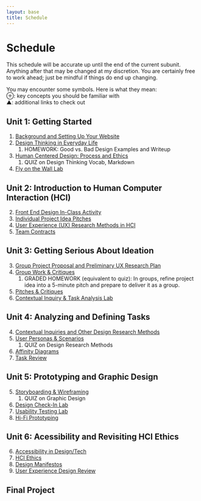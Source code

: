```yaml
---
layout: base
title: Schedule
---
```

# Schedule
This schedule will be accurate up until the end of the current subunit. Anything after that may be changed at my discretion. You are certainly free to work ahead; just be mindful if things do end up changing.

<div class="Legend">
You may encounter some symbols. Here is what they mean: <br>
⊕: key concepts you should be familiar with<br>
▲: additional links to check out
</div>

## Unit 1: Getting Started
  1. [Background and Setting Up Your Website]({{site.baseurl}}/units/01/01/)
  1. [Design Thinking in Everyday Life]({{site.baseurl}}/units/01/02/)
     1. HOMEWORK: Good vs. Bad Design Examples and Writeup
  1. [Human Centered Design: Process and Ethics]({{site.baseurl}}/units/01/03/)
     1. QUIZ on Design Thinking Vocab, Markdown
  1. [Fly on the Wall Lab]({{site.baseurl}}/units/01/04/)

## Unit 2: Introduction to Human Computer Interaction (HCI)
  2. [Front End Design In-Class Activity]({{site.baseurl}}/units/02/01/)
  2. [Individual Project Idea Pitches]({{site.baseurl}}/units/02/02/)
  2. [User Experience (UX) Research Methods in HCI]({{site.baseurl}}/units/02/03/)
  2. [Team Contracts]({{site.baseurl}}/units/02/04)

## Unit 3: Getting Serious About Ideation
  3. [Group Project Proposal and Preliminary UX Research Plan]({{site.baseurl}}/units/03/01/)
  3. [Group Work & Critiques]({{site.baseurl}}/units/03/02)
     1. GRADED HOMEWORK (equivalent to quiz): In groups, refine project idea into a 5-minute pitch and prepare to deliver it as a group.
  3. [Pitches & Critiques]({{site.baseurl}}/units/03/03)
  3. [Contextual Inquiry & Task Analysis Lab]({{site.baseurl}}/units/03/04/)

## Unit 4: Analyzing and Defining Tasks
  4. [Contextual Inquiries and Other Design Research Methods]({{site.baseurl}}/units/04/01/)
  4. [User Personas & Scenarios]({{site.baseurl}}/units/04/02/)
     1. QUIZ on Design Research Methods
  4. [Affinity Diagrams]({{site.baseurl}}/units/04/03/)
  4. [Task Review]({{site.baseurl}}/units/04/04/)

## Unit 5: Prototyping and Graphic Design
  5. [Storyboarding & Wireframing]({{site.baseurl}}/units/05/01/)
     1. QUIZ on Graphic Design
  5. [Design Check-In Lab]({{site.baseurl}}/units/05/02/)
  5. [Usability Testing Lab]({{site.baseurl}}/units/05/03/)
  5. [Hi-Fi Prototyping]({{site.baseurl}}/units/05/04/)

## Unit 6: Acessibility and Revisiting HCI Ethics
  6. [Accessibility in Design/Tech]({{site.baseurl}}/units/06/01/)
  6. [HCI Ethics]({{site.baseurl}}/units/06/02/)
  6. [Design Manifestos]({{site.baseurl}}/units/06/03)
  6. [User Experience Design Review]({{site.baseurl}}/units/06/04/)

## Final Project
